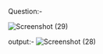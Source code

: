Question:-

![Screenshot (29)](https://user-images.githubusercontent.com/93378378/227428718-ad2d8747-4bf7-4486-92d1-69b4e3fcfad7.png)








output:-
![Screenshot (28)](https://user-images.githubusercontent.com/93378378/227428617-882a4d3c-83db-4d41-902d-66bcfbbed688.png)


